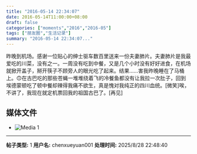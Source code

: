 ```yaml
---
title: "2016-05-14 22:34:07"
date: 2016-05-14T11:00:00+08:00
draft: false
categories: ["moments","2016","2016-05"]
tags: ["朋友圈","生活记录"]
summary: "2016-05-14 22:34:07..."
---
```


昨晚到机场。感谢一位贴心的绅士驱车数百里送来一份夫妻肺片。夫妻肺片是我最爱吃的川菜，没有之一。一周没有吃到中餐，又是几个小时没有好好进食，在机场就掀开盖子，掰开筷子不顾旁人的眼光吃了起来。结果……害我昨晚睡在了马桶上。🙃在古巴吃的那些苍蝇一堆堆绕着飞的冷餐鱼都没有让我拉一次肚子，回到埃德蒙顿吃了顿中餐却辣得我痛不欲生，真是愧对我纯正的四川血统。[微笑]唉，不讲了，我现在就定机票回我的祖国古巴了。[再见]

## 媒体文件

- ![Media 1](/Moments/photos/2016-05-14/201605142234070.jpg)

---

**帖子类型:** 1
**用户名:** chenxueyuan001
**处理时间:** 2025/8/28 22:48:40